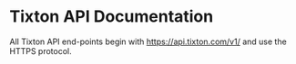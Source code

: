 # Tixton API Documentation

All Tixton API end-points begin with https://api.tixton.com/v1/ and use the HTTPS protocol.

## 
